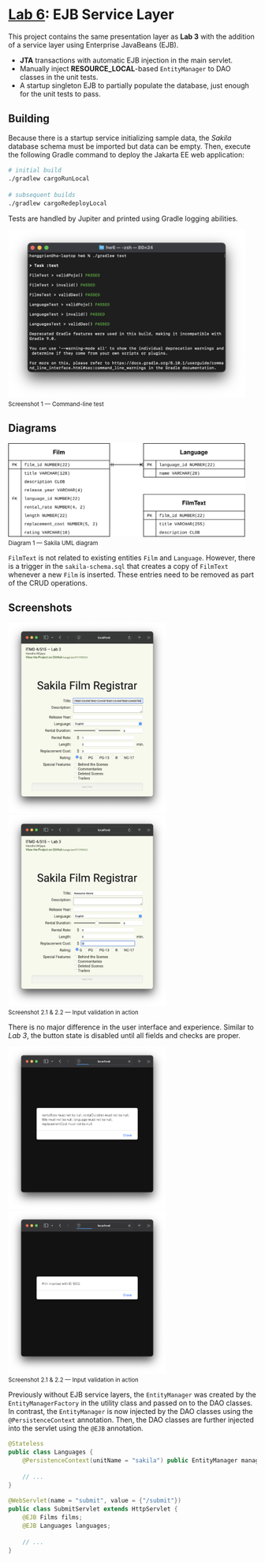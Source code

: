 # [Lab 6](https://github.com/hanggrian/IIT-ITM515/blob/assets/assignments/hw6.pdf): EJB Service Layer

This project contains the same presentation layer as **Lab 3** with the addition
of a service layer using Enterprise JavaBeans (EJB).

- **JTA** transactions with automatic EJB injection in the main servlet.
- Manually inject **RESOURCE_LOCAL**-based `EntityManager` to DAO classes in the
  unit tests.
- A startup singleton EJB to partially populate the database, just enough for
  the unit tests to pass.

## Building

Because there is a startup service initializing sample data, the *Sakila*
database schema must be imported but data can be empty. Then, execute the
following Gradle command to deploy the Jakarta EE web application:

```sh
# initial build
./gradlew cargoRunLocal

# subsequent builds
./gradlew cargoRedeployLocal
```

Tests are handled by Jupiter and printed using Gradle logging abilities.

<img width="480" src="https://github.com/hanggrian/IIT-ITM515/raw/assets/assignments/hw6/screenshot1.png"><br><small>Screenshot 1 &mdash; Command-line test</small>

## Diagrams

<img width="480" src="https://github.com/hanggrian/IIT-ITM515/raw/assets/assignments/hw6/diagram1.svg"><br><small>Diagram 1 &mdash; Sakila UML diagram</small>

`FilmText` is not related to existing entities `Film` and `Language`. However,
there is a trigger in the `sakila-schema.sql` that creates a copy of `FilmText`
whenever a new `Film` is inserted. These entries need to be removed as part of
the CRUD operations.

## Screenshots

<img width="320" src="https://github.com/hanggrian/IIT-ITM515/raw/assets/assignments/hw3/screenshot2_1.png">
<img width="320" src="https://github.com/hanggrian/IIT-ITM515/raw/assets/assignments/hw3/screenshot2_2.png"><br><small>Screenshot 2.1 & 2.2 &mdash; Input validation in action</small>

There is no major difference in the user interface and experience. Similar to
*Lab 3*, the button state is disabled until all fields and checks are proper.

<img width="320" src="https://github.com/hanggrian/IIT-ITM515/raw/assets/assignments/hw3/screenshot3_1.png">
<img width="320" src="https://github.com/hanggrian/IIT-ITM515/raw/assets/assignments/hw3/screenshot3_2.png"><br><small>Screenshot 2.1 & 2.2 &mdash; Input validation in action</small>

Previously without EJB service layers, the `EntityManager` was created by the
`EntityManagerFactory` in the utility class and passed on to the DAO classes.
In contrast, the `EntityManager` is now injected by the DAO classes using the
`@PersistenceContext` annotation. Then, the DAO classes are further injected
into the servlet using the `@EJB` annotation.

```java
@Stateless
public class Languages {
    @PersistenceContext(unitName = "sakila") public EntityManager manager;

    // ...
}
```

```java
@WebServlet(name = "submit", value = {"/submit"})
public class SubmitServlet extends HttpServlet {
    @EJB Films films;
    @EJB Languages languages;

    // ...
}
```
